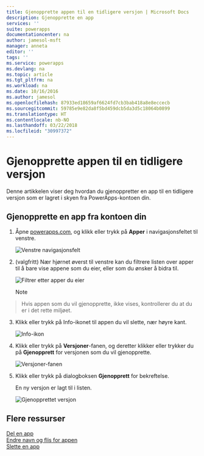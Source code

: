 ```yaml
---
title: Gjenopprette appen til en tidligere versjon | Microsoft Docs
description: Gjenopprette en app
services: ''
suite: powerapps
documentationcenter: na
author: jamesol-msft
manager: anneta
editor: ''
tags: ''
ms.service: powerapps
ms.devlang: na
ms.topic: article
ms.tgt_pltfrm: na
ms.workload: na
ms.date: 10/16/2016
ms.author: jamesol
ms.openlocfilehash: 87933ed18659af6624fd7cb3bab418a8e8eccecb
ms.sourcegitcommit: 59785e9e82da8f5bd459dcb5da3d5c18064b0899
ms.translationtype: HT
ms.contentlocale: nb-NO
ms.lasthandoff: 03/22/2018
ms.locfileid: "30997372"
---
```

# <a name="restore-an-app-to-a-previous-version"></a>Gjenopprette appen til en tidligere versjon
Denne artikkelen viser deg hvordan du gjenoppretter en app til en tidligere versjon som er lagret i skyen fra PowerApps-kontoen din.

## <a name="restore-an-app-from-your-account"></a>Gjenopprette en app fra kontoen din
1. Åpne [powerapps.com](https://web.powerapps.com), og klikk eller trykk på **Apper** i navigasjonsfeltet til venstre.

    ![Venstre navigasjonsfelt](./media/restore-an-app/file-apps.png)

2. (valgfritt) Nær hjørnet øverst til venstre kan du filtrere listen over apper til å bare vise appene som du eier, eller som du ønsker å bidra til.

    ![Filtrer etter apper du eier](./media/restore-an-app/filter-list.png)

    > [!NOTE]
> Hvis appen som du vil gjenopprette, ikke vises, kontrollerer du at du er i det rette miljøet.

3. Klikk eller trykk på Info-ikonet til appen du vil slette, nær høyre kant.

    ![Info-ikon](./media/restore-an-app/app-options.png)

4. Klikk eller trykk på **Versjoner**-fanen, og deretter klikker eller trykker du på **Gjenopprett** for versjonen som du vil gjenopprette.

    ![Versjoner-fanen](./media/restore-an-app/restore-button-2.png)

5. Klikk eller trykk på dialogboksen **Gjenopprett** for bekreftelse.  

    En ny versjon er lagt til i listen.

    ![Gjenopprettet versjon](./media/restore-an-app/versions-added-2.png)

## <a name="more-resources"></a>Flere ressurser
[Del en app](share-app.md)  
[Endre navn og flis for appen](set-name-tile.md)  
[Slette en app](delete-app.md)
